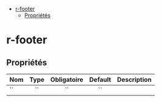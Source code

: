 - [r-footer](#r-footer)
  - [Propriétés](#propriétés)

# r-footer

## Propriétés

| Nom | Type  | Obligatoire | Default | Description |
| --- | :---: | :---------: | :-----: | ----------- |
| ``  |  ``   |     ``      |   ``    |             |
